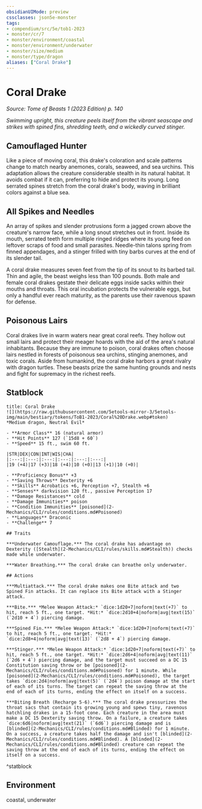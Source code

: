 ```yaml
---
obsidianUIMode: preview
cssclasses: json5e-monster
tags:
- compendium/src/5e/tob1-2023
- monster/cr/7
- monster/environment/coastal
- monster/environment/underwater
- monster/size/medium
- monster/type/dragon
aliases: ["Coral Drake"]
---
```

# Coral Drake
*Source: Tome of Beasts 1 (2023 Edition) p. 140*  

*Swimming upright, this creature peels itself from the vibrant seascape and strikes with spined fins, shredding teeth, and a wickedly curved stinger.*

## Camouflaged Hunter

Like a piece of moving coral, this drake's coloration and scale patterns change to match nearby anemones, corals, seaweed, and sea urchins. This adaptation allows the creature considerable stealth in its natural habitat. It avoids combat if it can, preferring to hide and protect its young. Long serrated spines stretch from the coral drake's body, waving in brilliant colors against a blue sea.

## All Spikes and Needles

An array of spikes and slender protrusions form a jagged crown above the creature's narrow face, while a long snout stretches out in front. Inside its mouth, serrated teeth form multiple ringed ridges where its young feed on leftover scraps of food and small parasites. Needle-thin talons spring from finned appendages, and a stinger frilled with tiny barbs curves at the end of its slender tail.

A coral drake measures seven feet from the tip of its snout to its barbed tail. Thin and agile, the beast weighs less than 100 pounds. Both male and female coral drakes gestate their delicate eggs inside sacks within their mouths and throats. This oral incubation protects the vulnerable eggs, but only a handful ever reach maturity, as the parents use their ravenous spawn for defense.

## Poisonous Lairs

Coral drakes live in warm waters near great coral reefs. They hollow out small lairs and protect their meager hoards with the aid of the area's natural inhabitants. Because they are immune to poison, coral drakes often choose lairs nestled in forests of poisonous sea urchins, stinging anemones, and toxic corals. Aside from humankind, the coral drake harbors a great rivalry with dragon turtles. These beasts prize the same hunting grounds and nests and fight for supremacy in the richest reefs.

## Statblock

```ad-statblock
title: Coral Drake
![](https://raw.githubusercontent.com/5etools-mirror-3/5etools-img/main/bestiary/tokens/ToB1-2023/Coral%20Drake.webp#token)
*Medium dragon, Neutral Evil*

- **Armor Class** 16 (natural armor)
- **Hit Points** 127 (`15d8 + 60`)
- **Speed** 15 ft., swim 60 ft.

|STR|DEX|CON|INT|WIS|CHA|
|:---:|:---:|:---:|:---:|:---:|:---:|
|19 (+4)|17 (+3)|18 (+4)|10 (+0)|13 (+1)|10 (+0)|

- **Proficiency Bonus** +3
- **Saving Throws** Dexterity +6
- **Skills** Acrobatics +6, Perception +7, Stealth +6
- **Senses** darkvision 120 ft., passive Perception 17
- **Damage Resistances** cold
- **Damage Immunities** poison
- **Condition Immunities** [poisoned](2-Mechanics/CLI/rules/conditions.md#Poisoned)
- **Languages** Draconic
- **Challenge** 7

## Traits

***Underwater Camouflage.*** The coral drake has advantage on Dexterity ([Stealth](2-Mechanics/CLI/rules/skills.md#Stealth)) checks made while underwater.

***Water Breathing.*** The coral drake can breathe only underwater.

## Actions

***Multiattack.*** The coral drake makes one Bite attack and two Spined Fin attacks. It can replace its Bite attack with a Stinger attack.

***Bite.*** *Melee Weapon Attack:* `dice:1d20+7|noform|text(+7)` to hit, reach 5 ft., one target. *Hit:* `dice:2d10+4|noform|avg|text(15)` (`2d10 + 4`) piercing damage.

***Spined Fin.*** *Melee Weapon Attack:* `dice:1d20+7|noform|text(+7)` to hit, reach 5 ft., one target. *Hit:* `dice:2d8+4|noform|avg|text(13)` (`2d8 + 4`) piercing damage.

***Stinger.*** *Melee Weapon Attack:* `dice:1d20+7|noform|text(+7)` to hit, reach 5 ft., one target. *Hit:* `dice:2d6+4|noform|avg|text(11)` (`2d6 + 4`) piercing damage, and the target must succeed on a DC 15 Constitution saving throw or be [poisoned](2-Mechanics/CLI/rules/conditions.md#Poisoned) for 1 minute. While [poisoned](2-Mechanics/CLI/rules/conditions.md#Poisoned), the target takes `dice:2d4|noform|avg|text(5)` (`2d4`) poison damage at the start of each of its turns. The target can repeat the saving throw at the end of each of its turns, ending the effect on itself on a success.

***Biting Breath (Recharge 5-6).*** The coral drake pressurizes the throat sacs that contain its growing young and spews tiny, ravenous hatchling drakes in a 15-foot cone. Each creature in the area must make a DC 15 Dexterity saving throw. On a failure, a creature takes `dice:6d6|noform|avg|text(21)` (`6d6`) piercing damage and is [blinded](2-Mechanics/CLI/rules/conditions.md#Blinded) for 1 minute. On a success, a creature takes half the damage and isn't [blinded](2-Mechanics/CLI/rules/conditions.md#Blinded). A [blinded](2-Mechanics/CLI/rules/conditions.md#Blinded) creature can repeat the saving throw at the end of each of its turns, ending the effect on itself on a success.
```
^statblock

## Environment

coastal, underwater